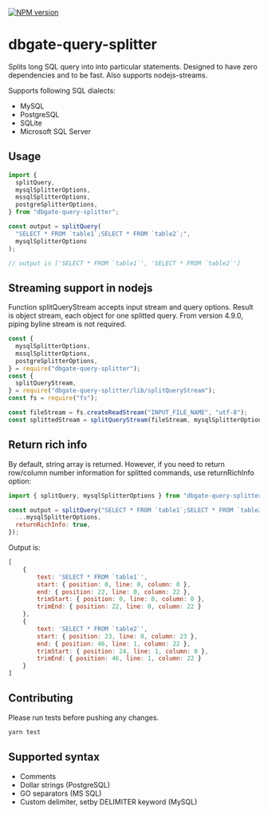 [![NPM version](https://img.shields.io/npm/v/dbgate-query-splitter.svg)](https://www.npmjs.com/package/dbgate-query-splitter)

# dbgate-query-splitter

Splits long SQL query into into particular statements. Designed to have zero dependencies and to be fast. Also supports nodejs-streams.

Supports following SQL dialects:

- MySQL
- PostgreSQL
- SQLite
- Microsoft SQL Server

## Usage

```js
import {
  splitQuery,
  mysqlSplitterOptions,
  mssqlSplitterOptions,
  postgreSplitterOptions,
} from "dbgate-query-splitter";

const output = splitQuery(
  "SELECT * FROM `table1`;SELECT * FROM `table2`;",
  mysqlSplitterOptions
);

// output is ['SELECT * FROM `table1`', 'SELECT * FROM `table2`']
```

## Streaming support in nodejs

Function splitQueryStream accepts input stream and query options. Result is object stream, each object for one splitted query. From version 4.9.0, piping byline stream is not required.

```js
const {
  mysqlSplitterOptions,
  mssqlSplitterOptions,
  postgreSplitterOptions,
} = require("dbgate-query-splitter");
const {
  splitQueryStream,
} = require("dbgate-query-splitter/lib/splitQueryStream");
const fs = require("fs");

const fileStream = fs.createReadStream("INPUT_FILE_NAME", "utf-8");
const splittedStream = splitQueryStream(fileStream, mysqlSplitterOptions);
```

## Return rich info

By default, string array is returned. However, if you need to return row/column number information for splitted commands, use returnRichInfo option:

```js
import { splitQuery, mysqlSplitterOptions } from "dbgate-query-splitter";

const output = splitQuery("SELECT * FROM `table1`;SELECT * FROM `table2`;", {
  ...mysqlSplitterOptions,
  returnRichInfo: true,
});

```

Output is:
```js
[
    {
        text: 'SELECT * FROM `table1`',
        start: { position: 0, line: 0, column: 0 },
        end: { position: 22, line: 0, column: 22 },
        trimStart: { position: 0, line: 0, column: 0 },
        trimEnd: { position: 22, line: 0, column: 22 }
    },
    {
        text: 'SELECT * FROM `table2`',
        start: { position: 23, line: 0, column: 23 },
        end: { position: 46, line: 1, column: 22 },
        trimStart: { position: 24, line: 1, column: 0 },
        trimEnd: { position: 46, line: 1, column: 22 }
    }
]
```

## Contributing

Please run tests before pushing any changes.

```sh
yarn test
```

## Supported syntax

- Comments
- Dollar strings (PostgreSQL)
- GO separators (MS SQL)
- Custom delimiter, setby DELIMITER keyword (MySQL)
